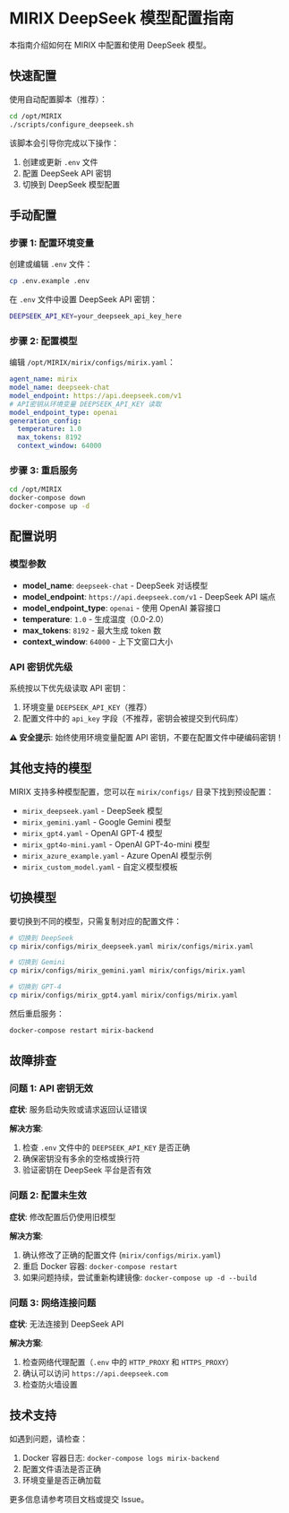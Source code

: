 # MIRIX DeepSeek 模型配置指南

本指南介绍如何在 MIRIX 中配置和使用 DeepSeek 模型。

## 快速配置

使用自动配置脚本（推荐）：

```bash
cd /opt/MIRIX
./scripts/configure_deepseek.sh
```

该脚本会引导你完成以下操作：
1. 创建或更新 `.env` 文件
2. 配置 DeepSeek API 密钥
3. 切换到 DeepSeek 模型配置

## 手动配置

### 步骤 1: 配置环境变量

创建或编辑 `.env` 文件：

```bash
cp .env.example .env
```

在 `.env` 文件中设置 DeepSeek API 密钥：

```bash
DEEPSEEK_API_KEY=your_deepseek_api_key_here
```

### 步骤 2: 配置模型

编辑 `/opt/MIRIX/mirix/configs/mirix.yaml`：

```yaml
agent_name: mirix
model_name: deepseek-chat
model_endpoint: https://api.deepseek.com/v1
# API密钥从环境变量 DEEPSEEK_API_KEY 读取
model_endpoint_type: openai
generation_config:
  temperature: 1.0
  max_tokens: 8192
  context_window: 64000
```

### 步骤 3: 重启服务

```bash
cd /opt/MIRIX
docker-compose down
docker-compose up -d
```

## 配置说明

### 模型参数

- **model_name**: `deepseek-chat` - DeepSeek 对话模型
- **model_endpoint**: `https://api.deepseek.com/v1` - DeepSeek API 端点
- **model_endpoint_type**: `openai` - 使用 OpenAI 兼容接口
- **temperature**: `1.0` - 生成温度（0.0-2.0）
- **max_tokens**: `8192` - 最大生成 token 数
- **context_window**: `64000` - 上下文窗口大小

### API 密钥优先级

系统按以下优先级读取 API 密钥：
1. 环境变量 `DEEPSEEK_API_KEY`（推荐）
2. 配置文件中的 `api_key` 字段（不推荐，密钥会被提交到代码库）

**⚠️ 安全提示**: 始终使用环境变量配置 API 密钥，不要在配置文件中硬编码密钥！

## 其他支持的模型

MIRIX 支持多种模型配置，您可以在 `mirix/configs/` 目录下找到预设配置：

- `mirix_deepseek.yaml` - DeepSeek 模型
- `mirix_gemini.yaml` - Google Gemini 模型
- `mirix_gpt4.yaml` - OpenAI GPT-4 模型
- `mirix_gpt4o-mini.yaml` - OpenAI GPT-4o-mini 模型
- `mirix_azure_example.yaml` - Azure OpenAI 模型示例
- `mirix_custom_model.yaml` - 自定义模型模板

## 切换模型

要切换到不同的模型，只需复制对应的配置文件：

```bash
# 切换到 DeepSeek
cp mirix/configs/mirix_deepseek.yaml mirix/configs/mirix.yaml

# 切换到 Gemini
cp mirix/configs/mirix_gemini.yaml mirix/configs/mirix.yaml

# 切换到 GPT-4
cp mirix/configs/mirix_gpt4.yaml mirix/configs/mirix.yaml
```

然后重启服务：

```bash
docker-compose restart mirix-backend
```

## 故障排查

### 问题 1: API 密钥无效

**症状**: 服务启动失败或请求返回认证错误

**解决方案**:
1. 检查 `.env` 文件中的 `DEEPSEEK_API_KEY` 是否正确
2. 确保密钥没有多余的空格或换行符
3. 验证密钥在 DeepSeek 平台是否有效

### 问题 2: 配置未生效

**症状**: 修改配置后仍使用旧模型

**解决方案**:
1. 确认修改了正确的配置文件 (`mirix/configs/mirix.yaml`)
2. 重启 Docker 容器: `docker-compose restart`
3. 如果问题持续，尝试重新构建镜像: `docker-compose up -d --build`

### 问题 3: 网络连接问题

**症状**: 无法连接到 DeepSeek API

**解决方案**:
1. 检查网络代理配置（`.env` 中的 `HTTP_PROXY` 和 `HTTPS_PROXY`）
2. 确认可以访问 `https://api.deepseek.com`
3. 检查防火墙设置

## 技术支持

如遇到问题，请检查：
1. Docker 容器日志: `docker-compose logs mirix-backend`
2. 配置文件语法是否正确
3. 环境变量是否正确加载

更多信息请参考项目文档或提交 Issue。
